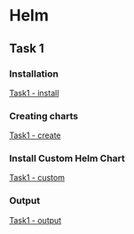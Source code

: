 # Helm

## Task 1

### Installation
[Task1 - install](images/helminstall.png)

### Creating charts
[Task1 - create](images/chartcreate.png)

### Install Custom Helm Chart
[Task1 - custom](images/customchart.png)

### Output
[Task1 - output](images/helmoutput.png)

